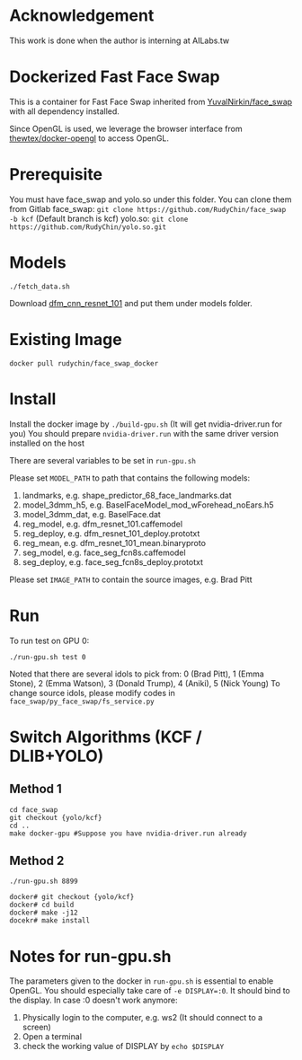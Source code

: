 # Acknowledgement
This work is done when the author is interning at AILabs.tw

# Dockerized Fast Face Swap

This is a container for Fast Face Swap inherited from [YuvalNirkin/face_swap](https://github.com/YuvalNirkin/face_swap) with all dependency installed.

Since OpenGL is used, we leverage the browser interface from [thewtex/docker-opengl](https://github.com/thewtex/docker-opengl) to
access OpenGL.

# Prerequisite 

You must have face_swap and yolo.so under this folder.
You can clone them from Gitlab
face_swap: `git clone https://github.com/RudyChin/face_swap -b kcf` (Default branch is kcf)
yolo.so: `git clone https://github.com/RudyChin/yolo.so.git`

# Models
    ./fetch_data.sh

Download [dfm_cnn_resnet_101](https://drive.google.com/open?id=0B8k2u9qYUPLcTVJGSVlES1Z6MVk) and put them under models folder.

# Existing Image
`docker pull rudychin/face_swap_docker`

# Install

Install the docker image by `./build-gpu.sh` (It will get nvidia-driver.run for you)
You should prepare `nvidia-driver.run` with the same driver version installed on the host

There are several variables to be set in `run-gpu.sh` 

Please set `MODEL_PATH` to path that contains the following models:
1. landmarks, e.g. shape_predictor_68_face_landmarks.dat
2. model_3dmm_h5, e.g. BaselFaceModel_mod_wForehead_noEars.h5
3. model_3dmm_dat, e.g. BaselFace.dat
4. reg_model, e.g. dfm_resnet_101.caffemodel
5. reg_deploy, e.g. dfm_resnet_101_deploy.prototxt
6. reg_mean, e.g. dfm_resnet_101_mean.binaryproto
7. seg_model, e.g. face_seg_fcn8s.caffemodel
8. seg_deploy, e.g. face_seg_fcn8s_deploy.prototxt

Please set `IMAGE_PATH` to contain the source images, e.g. Brad Pitt

# Run

To run test on GPU 0:

    ./run-gpu.sh test 0


Noted that there are several idols to pick from:
0 (Brad Pitt), 1 (Emma Stone), 2 (Emma Watson), 3 (Donald Trump), 4 (Aniki), 5 (Nick Young)
To change source idols, please modify codes in `face_swap/py_face_swap/fs_service.py`

# Switch Algorithms (KCF / DLIB+YOLO)

## Method 1
    cd face_swap
    git checkout {yolo/kcf}
    cd ..
    make docker-gpu #Suppose you have nvidia-driver.run already

## Method 2
    ./run-gpu.sh 8899

    docker# git checkout {yolo/kcf}
    docker# cd build
    docker# make -j12
    docekr# make install

# Notes for run-gpu.sh

The parameters given to the docker in `run-gpu.sh` is essential to enable OpenGL.
You should especially take care of `-e DISPLAY=:0`. It should bind to the display.
In case :0 doesn't work anymore:
1. Physically login to the computer, e.g. ws2 (It should connect to a screen)
2. Open a terminal
3. check the working value of DISPLAY by `echo $DISPLAY`

